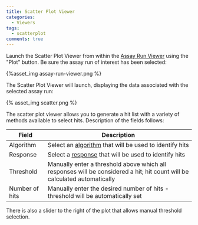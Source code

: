 ```yaml
---
title: Scatter Plot Viewer
categories:
  - Viewers
tags:
  - scatterplot
comments: true
---
```


Launch the Scatter Plot Viewer from within the [Assay Run Viewer](/software/assayrunviewer) using the "Plot" button. Be sure the assay run of interest has been selected:

{%asset_img assay-run-viewer.png %}

The Scatter Plot Viewer will launch, displaying the data associated with the selected assay run:

{% asset_img scatter.png %}

The scatter plot viewer allows you to generate a hit list with a variety of methods available to select hits.  Description of the fields follows:

|Field|Description|
|--|--|
|Algorithm|Select an [algorithm](/software/algorithms) that will be used to identify hits|
|Response|Select a [response](/software/algorithms) that will be used to identify hits|
|Threshold|Manually enter a threshold above which all responses will be considered a hit; hit count will be calculated automatically|
|Number of hits|Manually enter the desired number of hits - threshold will be automatically set|

There is also a slider to the right of the plot that allows manual threshold selection.
